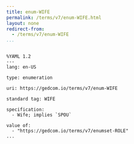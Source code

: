 ```yaml
---
title: enum-WIFE
permalink: /terms/v7/enum-WIFE.html
layout: none
redirect-from:
  - /terms/v7/enum-WIFE
...
```


```

%YAML 1.2
---
lang: en-US

type: enumeration

uri: https://gedcom.io/terms/v7/enum-WIFE

standard tag: WIFE

specification:
  - Wife; implies `SPOU`

value of:
  - "https://gedcom.io/terms/v7/enumset-ROLE"
...

```
